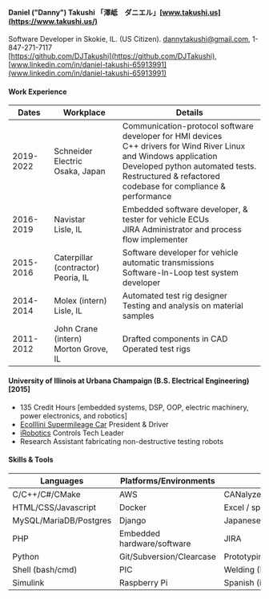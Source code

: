 #### Daniel ("Danny") Takushi  「澤岻　ダニエル」[www.takushi.us](https://www.takushi.us/)
Software Developer in Skokie, IL. (US Citizen). dannytakushi@gmail.com, 1-847-271-7117\
[https://github.com/DJTakushi](https://github.com/DJTakushi), [www.linkedin.com/in/daniel-takushi-65913991](www.linkedin.com/in/daniel-takushi-65913991)

#### Work Experience
| Dates         | Workplace                             | Details                                                                                                                             |
| ------------- | ------------------------------------- | ----------------------------------------------------------------------------------------------------------------------------------- |
| 2019-2022  | Schneider Electric <br> Osaka, Japan  | Communication-protocol software developer for HMI devices       <br> C++ drivers for Wind River Linux and Windows application  <br> Developed python automated tests. <br> Restructured & refactored codebase for compliance & performance  |
| 2016-2019     | Navistar <br> Lisle, IL               | Embedded software developer, & tester for vehicle ECUs          <br> JIRA Administrator and process flow implementer                |
| 2015-2016     | Caterpillar (contractor) <br> Peoria, IL           | Software developer for vehicle automatic transmissions          <br> Software-In-Loop test system developer                         |
| 2014-2014     | Molex (intern)<br> Lisle, IL                  | Automated test rig designer      <br> Testing and analysis on material samples                       |
| 2011-2012     | John Crane (intern)<br> Morton Grove, IL      | Drafted components in CAD                                       <br> Operated test rigs                                             |

#### University of Illinois at Urbana Champaign (B.S. Electrical Engineering) [2015]
  - 135 Credit Hours [embedded systems, DSP, OOP, electric machinery, power electronics, and robotics]
  - [EcoIllini Supermileage Car](https://ecoillini.illinois.edu/) President & Driver
  - [iRobotics](https://irobotics.illinois.edu/) Controls Tech Leader
  - Research Assistant fabricating non-destructive testing robots

#### Skills & Tools
| Languages              | Platforms/Environments    |Other                      |
| ---------------------- | ------------------------- | ------------------------- |
| C/C++/C#/CMake         |AWS                        | CANalyzer/CANoe/CaNape    |
| HTML/CSS/Javascript    |Docker                     | Excel / spreadsheets      |
| MySQL/MariaDB/Postgres |Django                     | Japanese (intermediate)   |
| PHP                    |Embedded hardware/software | JIRA                      |
| Python                 |Git/Subversion/Clearcase   | Prototyping and soldering |
| Shell (bash/cmd)       |PIC                        | Welding (MIG & TIG)       |
| Simulink               |Raspberry Pi               | Spanish (intermediate)    |
